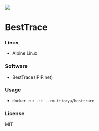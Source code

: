 ![](https://travis-ci.org/ttionya/BestTrace.svg?branch=master)

# BestTrace

### Linux

- Alpine Linux

### Software

- BestTrace (IPIP.net)

### Usage

- `docker run -it --rm ttionya/besttrace`

### License

MIT
